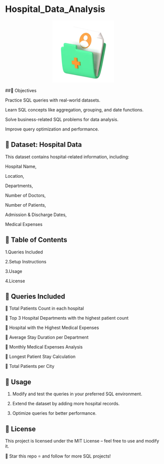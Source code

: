# Hospital_Data_Analysis 


<p align="center">
  <img src="logo.png" width="200" alt="Project Logo">
</p>

##🎯 Objectives

Practice SQL queries with real-world datasets.

Learn SQL concepts like aggregation, grouping, and date functions.

Solve business-related SQL problems for data analysis.

Improve query optimization and performance.

## 🏥 Dataset: Hospital Data

This dataset contains hospital-related information, including:

Hospital Name,

Location,

Departments,

Number of Doctors,

Number of Patients,

Admission & Discharge Dates,

Medical Expenses

## 📖 Table of Contents

 1.Queries Included
 
 2.Setup Instructions
 
 3.Usage
 
 4.License


 ## 📝 Queries Included

🔹 Total Patients Count in each hospital

🔹 Top 3 Hospital Departments with the highest patient count

🔹 Hospital with the Highest Medical Expenses

🔹 Average Stay Duration per Department

🔹 Monthly Medical Expenses Analysis

🔹 Longest Patient Stay Calculation

🔹 Total Patients per City


## 🚀 Usage

 1. Modify and test the queries in your preferred SQL environment.

 2. Extend the dataset by adding more hospital records.

 3. Optimize queries for better performance.

##  📜 License

This project is licensed under the MIT License – feel free to use and modify it.

📌 Star this repo ⭐ and follow for more SQL projects!
